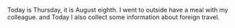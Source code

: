 Today is Thursday, it is August eighth.
I went to outside have a meal with my colleague. and Today I also collect some information about foreign travel.
